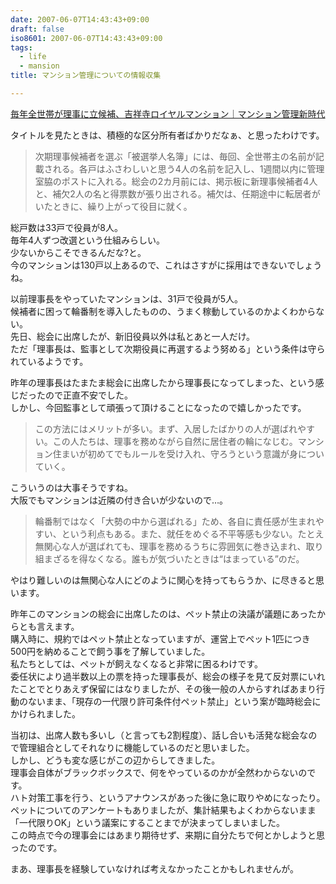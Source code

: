```yaml
---
date: 2007-06-07T14:43:43+09:00
draft: false
iso8601: 2007-06-07T14:43:43+09:00
tags:
  - life
  - mansion
title: マンション管理についての情報収集

---
```


[毎年全世帯が理事に立候補、吉祥寺ロイヤルマンション｜マンション管理新時代](http://kenplatz.nikkeibp.co.jp/article/mansion/20070412/506642/)

タイトルを見たときは、積極的な区分所有者ばかりだなぁ、と思ったわけです。

> 次期理事候補者を選ぶ「被選挙人名簿」には、毎回、全世帯主の名前が記載される。各戸はふさわしいと思う4人の名前を記入し、1週間以内に管理室脇のポストに入れる。総会の2カ月前には、掲示板に新理事候補者4人と、補欠2人の名と得票数が張り出される。補欠は、任期途中に転居者がいたときに、繰り上がって役目に就く。

総戸数は33戸で役員が8人。  
毎年4人ずつ改選という仕組みらしい。  
少ないからこそできるんだな?と。  
今のマンションは130戸以上あるので、これはさすがに採用はできないでしょうね。

以前理事長をやっていたマンションは、31戸で役員が5人。  
候補者に困って輪番制を導入したものの、うまく稼動しているのかよくわからない。  
先日、総会に出席したが、新旧役員以外は私とあと一人だけ。  
ただ「理事長は、監事として次期役員に再選するよう努める」という条件は守られているようです。

昨年の理事長はたまたま総会に出席したから理事長になってしまった、という感じだったので正直不安でした。  
しかし、今回監事として頑張って頂けることになったので嬉しかったです。

> この方法にはメリットが多い。まず、入居したばかりの人が選ばれやすい。この人たちは、理事を務めながら自然に居住者の輪になじむ。マンション住まいが初めてでもルールを受け入れ、守ろうという意識が身についていく。

こういうのは大事そうですね。  
大阪でもマンションは近隣の付き合いが少ないので…。

> 輪番制ではなく「大勢の中から選ばれる」ため、各自に責任感が生まれやすい、という利点もある。また、就任をめぐる不平等感も少ない。たとえ無関心な人が選ばれても、理事を務めるうちに雰囲気に巻き込まれ、取り組まざるを得なくなる。誰もが気づいたときは“はまっている”のだ。

やはり難しいのは無関心な人にどのように関心を持ってもらうか、に尽きると思います。

昨年このマンションの総会に出席したのは、ペット禁止の決議が議題にあったからとも言えます。  
購入時に、規約ではペット禁止となっていますが、運営上でペット1匹につき500円を納めることで飼う事を了解していました。  
私たちとしては、ペットが飼えなくなると非常に困るわけです。  
委任状により過半数以上の票を持った理事長が、総会の様子を見て反対票にいれたことでとりあえず保留にはなりましたが、その後一般の人からすればあまり行動のないまま、「現存の一代限り許可条件付ペット禁止」という案が臨時総会にかけられました。

当初は、出席人数も多いし（と言っても2割程度）、話し合いも活発な総会なので管理組合としてそれなりに機能しているのだと思いました。  
しかし、どうも変な感じがこの辺からしてきました。  
理事会自体がブラックボックスで、何をやっているのかが全然わからないのです。  
ハト対策工事を行う、というアナウンスがあった後に急に取りやめになったり。  
ペットについてのアンケートもありましたが、集計結果もよくわからないまま「一代限りOK」という議案にすることまでが決まってしまいました。  
この時点で今の理事会にはあまり期待せず、来期に自分たちで何とかしようと思ったのです。

まあ、理事長を経験していなければ考えなかったことかもしれませんが。
